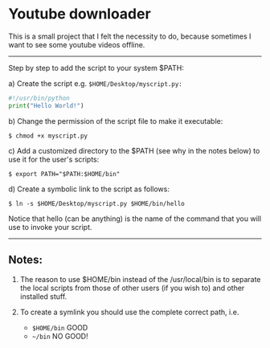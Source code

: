 # Youtube downloader

This is a small project that I felt the necessity to do, because sometimes I want to see some youtube videos offline.

---

Step by step to add the script to your system $PATH:

a) Create the script e.g. ```$HOME/Desktop/myscript.py:```

```python
#!/usr/bin/python
print("Hello World!")
```

b) Change the permission of the script file to make it executable:

```shell
$ chmod +x myscript.py
```

c) Add a customized directory to the $PATH (see why in the notes below) to use it for the user's scripts:

```shell
$ export PATH="$PATH:$HOME/bin"
```

d) Create a symbolic link to the script as follows:

```shell
$ ln -s $HOME/Desktop/myscript.py $HOME/bin/hello
```

Notice that hello (can be anything) is the name of the command that you will use to invoke your script.

---

## Notes:

1. The reason to use $HOME/bin instead of the /usr/local/bin is to separate the local scripts from those of other users (if you wish to) and other installed stuff.

1.  To create a symlink you should use the complete correct path, i.e.
    - ```$HOME/bin``` GOOD
    - ```~/bin``` NO GOOD!
